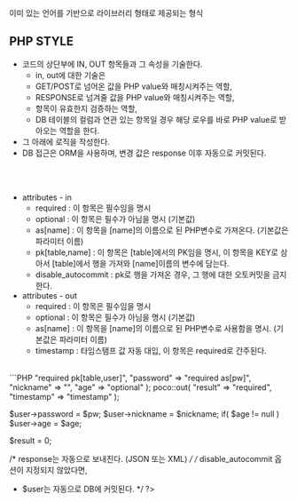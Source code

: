 이미 있는 언어를 기반으로 라이브러리 형태로 제공되는 형식<br>



PHP STYLE
----
* 코드의 상단부에 IN, OUT 항목들과 그 속성을 기술한다.<br>
  * in, out에 대한 기술은
  * GET/POST로 넘어온 값을 PHP value와 매칭시켜주는 역할,<br>
  * RESPONSE로 넘겨줄 값을 PHP value와 매칭시켜주는 역할, <br>
  * 항목이 유효한지 검증하는 역할,<br>
  * DB 테이블의 컬럼과 연관 있는 항목일 경우 해당 로우를 바로 PHP value로 받아오는 역할을 한다.<br>
* 그 아래에 로직을 작성한다.<br>
* DB 접근은 ORM을 사용하며, 변경 값은 response 이후 자동으로 커밋된다.

<br><br>
* attributes - in
  * required : 이 항목은 필수임을 명시
  * optional : 이 항목은 필수가 아님을 명시 (기본값)
  * as[name] : 이 항목을 [name]의 이름으로 된 PHP변수로 가져온다. (기본값은 파라미터 이름)
  * pk[table,name]  : 이 항목은 [table]에서의 PK임을 명시, 이 항목을 KEY로 삼아서 [table]에서 행을 가져와 [name]이름의 변수에 담는다.
  * disable_autocommit : pk로 행을 가져온 경우, 그 행에 대한 오토커밋을 금지한다.
* attributes - out
  * required : 이 항목은 필수임을 명시
  * optional : 이 항목은 필수가 아님을 명시 (기본값)
  * as[name] : 이 항목을 [name]의 이름으로 된 PHP변수로 사용함을 명시. (기본값은 파라미터 이름)
  * timestamp : 타임스탬프 값 자동 대입, 이 항목은 required로 간주된다.
<br>
```PHP
<?php
/* in, out 파라미터를 여기에 기술한다. */
poco::in(
	"id" => "required pk[table,user]",
	"password" => "required as[pw]",
	"nickname" => "",
	"age" => "optional" );
poco::out(
	"result" => "required",
	"timestamp" => "timestamp" );

$user->password = $pw;
$user->nickname = $nickname;
if( $age != null )
	$user->age = $age;
	
$result = 0;
	
/* response는 자동으로 보내진다. (JSON 또는 XML) */
/* disable_autocommit 옵션이 지정되지 않았다면,
 * $user는 자동으로 DB에 커밋된다. */
?>
```
